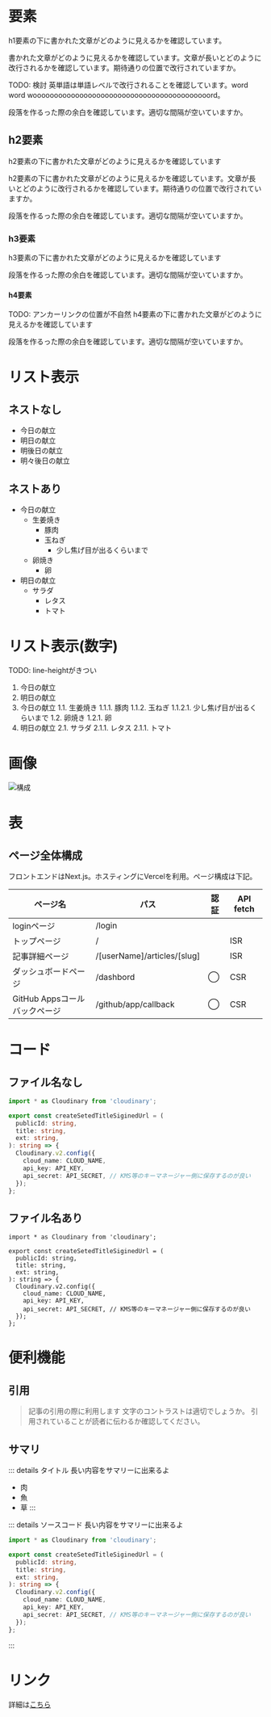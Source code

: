 # 要素
h1要素の下に書かれた文章がどのように見えるかを確認しています。

書かれた文章がどのように見えるかを確認しています。文章が長いとどのように改行されるかを確認しています。期待通りの位置で改行されていますか。

TODO: 検討
英単語は単語レベルで改行されることを確認しています。word word woooooooooooooooooooooooooooooooooooooooooord。

段落を作るった際の余白を確認しています。適切な間隔が空いていますか。

## h2要素
h2要素の下に書かれた文章がどのように見えるかを確認しています

h2要素の下に書かれた文章がどのように見えるかを確認しています。文章が長いとどのように改行されるかを確認しています。期待通りの位置で改行されていますか。

段落を作るった際の余白を確認しています。適切な間隔が空いていますか。

### h3要素
h3要素の下に書かれた文章がどのように見えるかを確認しています

段落を作るった際の余白を確認しています。適切な間隔が空いていますか。

#### h4要素
TODO: アンカーリンクの位置が不自然
h4要素の下に書かれた文章がどのように見えるかを確認しています

段落を作るった際の余白を確認しています。適切な間隔が空いていますか。

# リスト表示
## ネストなし
* 今日の献立
* 明日の献立
* 明後日の献立
* 明々後日の献立

## ネストあり
* 今日の献立
  * 生姜焼き
    * 豚肉
    * 玉ねぎ
      * 少し焦げ目が出るくらいまで
  * 卵焼き
    * 卵
* 明日の献立
  * サラダ
    * レタス
    * トマト

# リスト表示(数字)
TODO: line-heightがきつい
1. 今日の献立
1. 明日の献立
1. 今日の献立
  1.1. 生姜焼き
    1.1.1. 豚肉
    1.1.2. 玉ねぎ
      1.1.2.1. 少し焦げ目が出るくらいまで
  1.2. 卵焼き
    1.2.1. 卵
1. 明日の献立
  2.1. サラダ
    2.1.1. レタス
    2.1.1. トマト

# 画像
![構成](https://res.cloudinary.com/dkerzyk09/image/upload/v1615111924/blog/01ezsr2jdx19bg00pgwt1rnsk6/hqdqjtntcjed43d0nnjp.webp)

# 表
## ページ全体構成
フロントエンドはNext.js。ホスティングにVercelを利用。ページ構成は下記。

|ページ名|パス|認証|API fetch|
|---|---|---|---|
|loginページ|/login||
|トップページ|/||ISR|
|記事詳細ページ|/[userName]/articles/[slug]||ISR|
|ダッシュボードページ|/dashbord|◯|CSR|
|GitHub Appsコールバックページ|/github/app/callback|◯|CSR|


# コード
## ファイル名なし
```ts
import * as Cloudinary from 'cloudinary';

export const createSetedTitleSiginedUrl = (
  publicId: string,
  title: string,
  ext: string,
): string => {
  Cloudinary.v2.config({
    cloud_name: CLOUD_NAME,
    api_key: API_KEY,
    api_secret: API_SECRET, // KMS等のキーマネージャー側に保存するのが良い
  });
};
```

## ファイル名あり
```ts: test.ts
import * as Cloudinary from 'cloudinary';

export const createSetedTitleSiginedUrl = (
  publicId: string,
  title: string,
  ext: string,
): string => {
  Cloudinary.v2.config({
    cloud_name: CLOUD_NAME,
    api_key: API_KEY,
    api_secret: API_SECRET, // KMS等のキーマネージャー側に保存するのが良い
  });
};
```

# 便利機能
## 引用
> 記事の引用の際に利用します
> 文字のコントラストは適切でしょうか。
> 引用されていることが読者に伝わるか確認してください。

## サマリ
::: details タイトル
長い内容をサマリーに出来るよ
* 肉
* 魚
* 草
:::

::: details ソースコード
長い内容をサマリーに出来るよ

```ts
import * as Cloudinary from 'cloudinary';

export const createSetedTitleSiginedUrl = (
  publicId: string,
  title: string,
  ext: string,
): string => {
  Cloudinary.v2.config({
    cloud_name: CLOUD_NAME,
    api_key: API_KEY,
    api_secret: API_SECRET, // KMS等のキーマネージャー側に保存するのが良い
  });
};
```
:::

# リンク
詳細は[こちら](https://blog.hozi.dev/hozi576/articles/01ev3p1knggn1wwsg0n0e98915)



